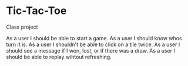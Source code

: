 # Tic-Tac-Toe
Class project


As a user I should be able to start a game.
As a user I should know whos turn it is.
As a user I shouldn't be able to click on a tile twice.
As a user I should see a message if I won, lost, or if there was a draw.
As a user I should be able to replay wihtout refreshing.

